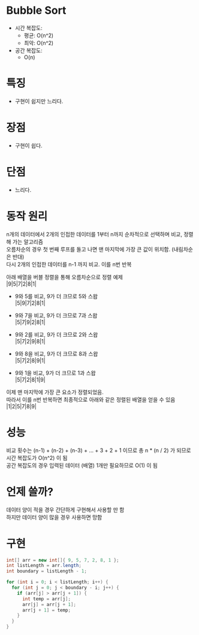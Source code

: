 # Bubble Sort
- 시간 복잡도:
  - 평균: O(n^2)
  - 최악: O(n^2)
- 공간 복잡도:
  - O(n)

# 특징
- 구현이 쉽지만 느리다.

# 장점
- 구현이 쉽다.

# 단점
- 느리다.

# 동작 원리
n개의 데이터에서 2개의 인접한 데이터를 1부터 n까지 순차적으로 선택하며 비교, 정렬해 가는 알고리즘<br>
오름차순의 경우 첫 번째 루프를 돌고 나면 맨 마지막에 가장 큰 값이 위치함. (내림차순은 반대)<br>
다시 2개의 인접한 데이터를 n-1 까지 비교. 이를 n번 반복

아래 배열을 버블 정렬을 통해 오름차순으로 정렬 예제<br>
|9|5|7|2|8|1|

- 9와 5를 비교, 9가 더 크므로 5와 스왑<br>
|5|9|7|2|8|1|

- 9와 7을 비교, 9가 더 크므로 7과 스왑<br>
|5|7|9|2|8|1|

- 9와 2를 비교, 9가 더 크므로 2와 스왑<br>
|5|7|2|9|8|1|

- 9와 8을 비교, 9가 더 크므로 8과 스왑<br>
|5|7|2|8|9|1|

- 9와 1을 비교, 9가 더 크므로 1과 스왑<br>
|5|7|2|8|1|9|

이제 맨 마지막에 가장 큰 요소가 정렬되었음.<br>
따라서 이를 n번 반복하면 최종적으로 아래와 같은 정렬된 배열을 얻을 수 있음<br>
|1|2|5|7|8|9|

# 성능
비교 횟수는 (n-1) + (n-2) + (n-3) + ... + 3 + 2 + 1 이므로 총 n * (n / 2) 가 되므로 시간 복잡도가 O(n^2) 이 됨<br>
공간 복잡도의 경우 입력된 데이터 (배열) 1개만 필요하므로 O(1) 이 됨

# 언제 쓸까?
데이터 양이 적을 경우 간단하게 구현해서 사용할 만 함<br>
하지만 데이터 양이 많을 경우 사용하면 망함<br>

# 구현
```java
int[] arr = new int[]{ 9, 5, 7, 2, 8, 1 };
int listLength = arr.length;
int boundary = listLength - 1;

for (int i = 0; i < listLength; i++) {
  for (int j = 0; j < boundary - i; j++) {
    if (arr[j] > arr[j + 1]) {
      int temp = arr[j];
      arr[j] = arr[j + 1];
      arr[j + 1] = temp;
    }
  }
}
```
